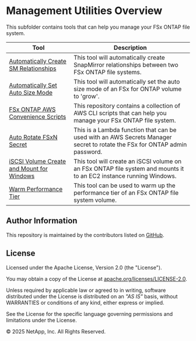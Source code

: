 # Management Utilities Overview
This subfolder contains tools that can help you manage your FSx ONTAP file system.

| Tool | Description |
| --- | --- |
| [Automatically Create SM Relationships](Auto-Create-SM-Relationships) | This tool will automatically create SnapMirror relationships between two FSx ONTAP file systems. |
| [Automatically Set Auto Size Mode](Auto-Set-Auto-Size-Mode) | This tool will automatically set the auto size mode of an FSx for ONTAP volume to 'grow'. |
| [FSx ONTAP AWS Convenience Scripts](FSx-ONTAP-AWS-CLI-Scripts) | This repository contains a collection of AWS CLI scripts that can help you manage your FSx ONTAP file system. |
| [Auto Rotate FSxN Secret](FSx-ONTAP-Rotate-Secret) | This is a Lambda function that can be used with an AWS Secrets Manager secret to rotate the FSx for ONTAP admin password. |
| [iSCSI Volume Create and Mount for Windows](iSCSI-Vol-Create-and-Mount) | This tool will create an iSCSI volume on an FSx ONTAP file system and mounts it to an EC2 instance running Windows. |
| [Warm Performance Tier](Warm-Performance-Tier) | This tool can be used to warm up the performance tier of an FSx ONTAP file system volume. |

## Author Information

This repository is maintained by the contributors listed on [GitHub](https://github.com/NetApp/FSx-ONTAP-utils/graphs/contributors).

## License

Licensed under the Apache License, Version 2.0 (the "License").

You may obtain a copy of the License at [apache.org/licenses/LICENSE-2.0](http://www.apache.org/licenses/LICENSE-2.0).

Unless required by applicable law or agreed to in writing, software distributed under the License is distributed on an _"AS IS"_ basis, without WARRANTIES or conditions of any kind, either express or implied.

See the License for the specific language governing permissions and limitations under the License.

© 2025 NetApp, Inc. All Rights Reserved.
